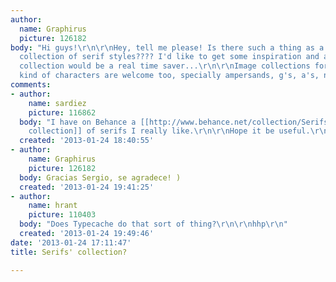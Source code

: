 ```yaml
---
author:
  name: Graphirus
  picture: 126182
body: "Hi guys!\r\n\r\nHey, tell me please! Is there such a thing as a flicker/pinterest/image
  collection of serif styles???? I'd like to get some inspiration and a big image
  collection would be a real time saver...\r\n\r\nImage collections for any other
  kind of characters are welcome too, specially ampersands, g's, a's, numerals!"
comments:
- author:
    name: sardiez
    picture: 116862
  body: "I have on Behance a [[http://www.behance.net/collection/Serifs/5200679|small
    collection]] of serifs I really like.\r\n\r\nHope it be useful.\r\n\r\nBest wishes,\r\nSergio"
  created: '2013-01-24 18:40:55'
- author:
    name: Graphirus
    picture: 126182
  body: Gracias Sergio, se agradece! )
  created: '2013-01-24 19:41:25'
- author:
    name: hrant
    picture: 110403
  body: "Does Typecache do that sort of thing?\r\n\r\nhhp\r\n"
  created: '2013-01-24 19:49:46'
date: '2013-01-24 17:11:47'
title: Serifs' collection?

---
```

